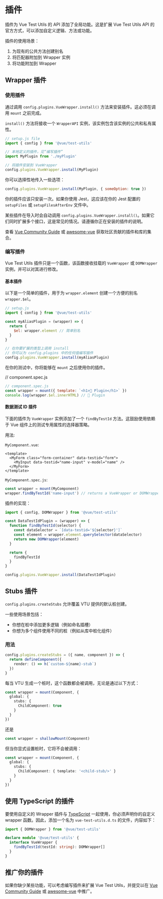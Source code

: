 # 插件

插件为 Vue Test Utils 的 API 添加了全局功能。这是扩展 Vue Test Utils API 的官方方式，可以添加自定义逻辑、方法或功能。

插件的使用场景：

1. 为现有的公共方法创建别名
2. 将匹配器附加到 Wrapper 实例
3. 将功能附加到 Wrapper

## Wrapper 插件

### 使用插件

通过调用 `config.plugins.VueWrapper.install()` 方法来安装插件。这必须在调用 `mount` 之前完成。

`install()` 方法将接收一个 `WrapperAPI` 实例，该实例包含该实例的公共和私有属性。

```js
// setup.js file
import { config } from '@vue/test-utils'

// 本地定义的插件，见“编写插件”
import MyPlugin from './myPlugin'

// 将插件安装到 VueWrapper
config.plugins.VueWrapper.install(MyPlugin)
```

你可以选择性地传入一些选项：

```js
config.plugins.VueWrapper.install(MyPlugin, { someOption: true })
```

你的插件应该只安装一次。如果你使用 Jest，这应该在你的 Jest 配置的 `setupFiles` 或 `setupFilesAfterEnv` 文件中。

某些插件在导入时会自动调用 `config.plugins.VueWrapper.install()`。如果它们同时扩展多个接口，这是常见的情况。请遵循你正在安装的插件的说明。

查看 [Vue Community Guide](https://vue-community.org/guide/ecosystem/testing.html) 或 [awesome-vue](https://github.com/vuejs/awesome-vue#test) 获取社区贡献的插件和库的集合。

### 编写插件

Vue Test Utils 插件只是一个函数，该函数接收挂载的 `VueWrapper` 或 `DOMWrapper` 实例，并可以对其进行修改。

#### 基本插件

以下是一个简单的插件，用于为 `wrapper.element` 创建一个方便的别名 `wrapper.$el`。

```js
// setup.js
import { config } from '@vue/test-utils'

const myAliasPlugin = (wrapper) => {
  return {
    $el: wrapper.element // 简单别名
  }
}

// 在你要扩展的类型上调用 install
// 你可以为 config.plugins 中的任何值编写插件
config.plugins.VueWrapper.install(myAliasPlugin)
```

在你的测试中，你将能够在 `mount` 之后使用你的插件。

// component.spec.js

```js
// component.spec.js
const wrapper = mount({ template: `<h1>🔌 Plugin</h1>` })
console.log(wrapper.$el.innerHTML) // 🔌 Plugin
```

#### 数据测试 ID 插件

下面的插件为 `VueWrapper` 实例添加了一个 `findByTestId` 方法。这鼓励使用依赖于 Vue 组件上的测试专用属性的选择器策略。

用法:

`MyComponent.vue`:

```vue
<template>
  <MyForm class="form-container" data-testid="form">
    <MyInput data-testid="name-input" v-model="name" />
  </MyForm>
</template>
```

`MyComponent.spec.js`:

```js
const wrapper = mount(MyComponent)
wrapper.findByTestId('name-input') // returns a VueWrapper or DOMWrapper
```

插件的实现：

```js
import { config, DOMWrapper } from '@vue/test-utils'

const DataTestIdPlugin = (wrapper) => {
  function findByTestId(selector) {
    const dataSelector = `[data-testid='${selector}']`
    const element = wrapper.element.querySelector(dataSelector)
    return new DOMWrapper(element)
  }

  return {
    findByTestId
  }
}

config.plugins.VueWrapper.install(DataTestIdPlugin)
```

## Stubs 插件

`config.plugins.createStubs` 允许覆盖 VTU 提供的默认桩创建。

一些使用场景包括：

- 你想在桩中添加更多逻辑（例如命名插槽）
- 你想为多个组件使用不同的桩（例如从库中桩化组件）

### 用法

```typescript
config.plugins.createStubs = ({ name, component }) => {
  return defineComponent({
    render: () => h(`custom-${name}-stub`)
  })
}
```

每当 VTU 生成一个桩时，这个函数都会被调用，无论是通过以下方式：

```typescript
const wrapper = mount(Component, {
  global: {
    stubs: {
      ChildComponent: true
    }
  }
})
```

还是

```typescript
const wrapper = shallowMount(Component)
```

但当你显式设置桩时，它将不会被调用：

```typescript
const wrapper = mount(Component, {
  global: {
    stubs: {
      ChildComponent: { template: '<child-stub/>' }
    }
  }
})
```

## 使用 TypeScript 的插件

要使用自定义的 Wrapper 插件与 [TypeScript](https://www.typescriptlang.org/) 一起使用，你必须声明你的自定义 wrapper 函数。因此，添加一个名为 `vue-test-utils.d.ts` 的文件，内容如下：

```typescript
import { DOMWrapper } from '@vue/test-utils'

declare module '@vue/test-utils' {
  interface VueWrapper {
    findByTestId(testId: string): DOMWrapper[]
  }
}
```

## 推广你的插件

如果你缺少某些功能，可以考虑编写插件来扩展 Vue Test Utils，并提交以在 [Vue Community Guide](https://vue-community.org/guide/ecosystem/testing.html) 或 [awesome-vue](https://github.com/vuejs/awesome-vue#test) 中推广。
